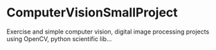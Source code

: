 # ComputerVisionSmallProject
Exercise and simple computer vision, digital image processing projects using OpenCV, python scientific lib...
